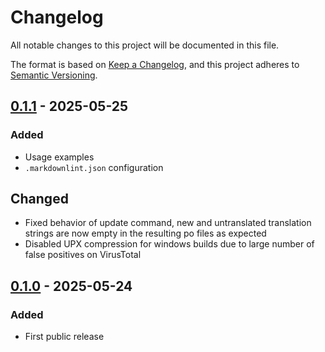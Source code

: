 # Changelog

All notable changes to this project will be documented in this file.

The format is based on [Keep a Changelog][],
and this project adheres to [Semantic Versioning][].

<!--
## Unreleased

### Added
### Changed
### Removed
-->

## [0.1.1][] - 2025-05-25

### Added

* Usage examples
* `.markdownlint.json` configuration

## Changed

* Fixed behavior of update command, new and untranslated translation
  strings are now empty in the resulting po files as expected
* Disabled UPX compression for windows builds due to large number of
  false positives on VirusTotal

[0.1.1]: https://github.com/WoozyMasta/dayz-stringtable/compare/v0.1.0...v0.1.1

## [0.1.0][] - 2025-05-24

### Added

* First public release

[0.1.0]: https://github.com/WoozyMasta/dayz-stringtable/tree/v0.1.0

<!--links-->
[Keep a Changelog]: https://keepachangelog.com/en/1.1.0/
[Semantic Versioning]: https://semver.org/spec/v2.0.0.html
